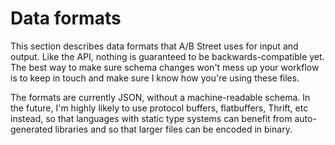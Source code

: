 # Data formats

This section describes data formats that A/B Street uses for input and output.
Like the API, nothing is guaranteed to be backwards-compatible yet. The best way
to make sure schema changes won't mess up your workflow is to keep in touch and
make sure I know how you're using these files.

The formats are currently JSON, without a machine-readable schema. In the
future, I'm highly likely to use protocol buffers, flatbuffers, Thrift, etc
instead, so that languages with static type systems can benefit from
auto-generated libraries and so that larger files can be encoded in binary.
